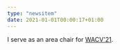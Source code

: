 ```yaml
---
type: "newsitem"
date: 2021-01-01T00:00:17+01:00
---
```

I serve as an area chair for <a href="http://wacv2021.thecvf.com/">WACV'21</a>.
